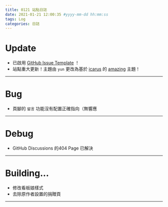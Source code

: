 ```yaml
---
title: 0121 站點日誌
date: 2021-01-21 12:00:35 #yyyy-mm-dd hh:mm:ss
tags: Log
categories: 日誌
---
```

# Update
* 已啟用 [GitHub Issue Template](https://github.com/yyyyyyounger/yyyyyyounger.github.io/blob/hexo/.github/ISSUE_TEMPLATE/comment.md) ！
* 站點重大更新！主題由 `yun` 更改為基於 [icarus](https://github.com/ppoffice/hexo-theme-icarus) 的 [amazing](https://github.com/removeif/hexo-theme-amazing) 主題！

***

# Bug
* 頁腳的 `留言` 功能沒有配置正確指向（無響應

***

# Debug
* GitHub Discussions 的404 Page 已解決

***

# Building...
* 修改看板娘樣式
* 去除原作者設置的捐贈頁

***
